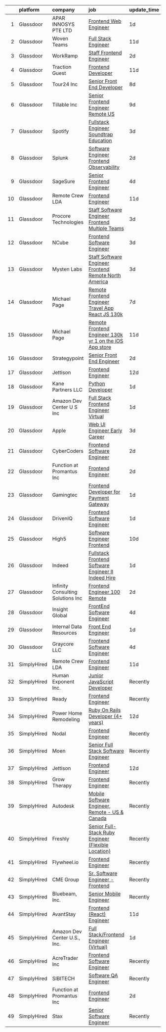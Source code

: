 

|    | platform    | company                            | job                                                                                                                                                                                                                                                                                                                                                                                                                                                                                                                                                                                                                                                                                                                                                                                                                                                                                                                                                                                                                                                                                                                                                                                                                                                                                                                                                                                                                                                                                  | update_time   | location          |
|---:|:------------|:-----------------------------------|:-------------------------------------------------------------------------------------------------------------------------------------------------------------------------------------------------------------------------------------------------------------------------------------------------------------------------------------------------------------------------------------------------------------------------------------------------------------------------------------------------------------------------------------------------------------------------------------------------------------------------------------------------------------------------------------------------------------------------------------------------------------------------------------------------------------------------------------------------------------------------------------------------------------------------------------------------------------------------------------------------------------------------------------------------------------------------------------------------------------------------------------------------------------------------------------------------------------------------------------------------------------------------------------------------------------------------------------------------------------------------------------------------------------------------------------------------------------------------------------|:--------------|:------------------|
|  1 | Glassdoor   | APAR INNOSYS PTE  LTD              | [Frontend Web Engineer](https://www.glassdoor.com/partner/jobListing.htm?pos=112&ao=1136043&s=58&guid=00000181e6e59350af36cd3be76fe67f&src=GD_JOB_AD&t=SR&vt=w&cs=1_96624c85&cb=1657436214426&jobListingId=1007994023016&jrtk=3-0-1g7jeb4rqk6eh801-1g7jeb4s7i4kg800-fd53eed4b69226cf-)                                                                                                                                                                                                                                                                                                                                                                                                                                                                                                                                                                                                                                                                                                                                                                                                                                                                                                                                                                                                                                                                                                                                                                                               | 1d            | Marina, CA        |
|  2 | Glassdoor   | Woven Teams                        | [Full Stack Engineer](https://www.glassdoor.com/partner/jobListing.htm?pos=122&ao=1136043&s=58&guid=00000181e6e59350af36cd3be76fe67f&src=GD_JOB_AD&t=SR&vt=w&cs=1_cb3e3ebb&cb=1657436214427&jobListingId=1007968537068&jrtk=3-0-1g7jeb4rqk6eh801-1g7jeb4s7i4kg800-a391486f0bba99ac-)                                                                                                                                                                                                                                                                                                                                                                                                                                                                                                                                                                                                                                                                                                                                                                                                                                                                                                                                                                                                                                                                                                                                                                                                 | 11d           | Remote            |
|  3 | Glassdoor   | WorkRamp                           | [Staff Frontend Engineer](https://www.glassdoor.com/partner/jobListing.htm?pos=117&ao=1136043&s=58&guid=00000181e6e59350af36cd3be76fe67f&src=GD_JOB_AD&t=SR&vt=w&cs=1_1cc999bb&cb=1657436214427&jobListingId=1007990801054&jrtk=3-0-1g7jeb4rqk6eh801-1g7jeb4s7i4kg800-f0e8e9e817f22711-)                                                                                                                                                                                                                                                                                                                                                                                                                                                                                                                                                                                                                                                                                                                                                                                                                                                                                                                                                                                                                                                                                                                                                                                             | 2d            | Remote            |
|  4 | Glassdoor   | Traction Guest                     | [Frontend Developer](https://www.glassdoor.com/partner/jobListing.htm?pos=129&ao=1136043&s=58&guid=00000181e6e59350af36cd3be76fe67f&src=GD_JOB_AD&t=SR&vt=w&cs=1_f2c5b819&cb=1657436214427&jobListingId=1007968874372&jrtk=3-0-1g7jeb4rqk6eh801-1g7jeb4s7i4kg800-13756378bb07c79a-)                                                                                                                                                                                                                                                                                                                                                                                                                                                                                                                                                                                                                                                                                                                                                                                                                                                                                                                                                                                                                                                                                                                                                                                                  | 11d           | Seattle, WA       |
|  5 | Glassdoor   | Tour24  Inc                        | [Senior Front End Developer](https://www.glassdoor.com/partner/jobListing.htm?pos=102&ao=1110586&s=58&guid=00000181e6e59350af36cd3be76fe67f&src=GD_JOB_AD&t=SR&vt=w&ea=1&cs=1_17a3f875&cb=1657436214424&jobListingId=1007977841203&cpc=39A4E8CE329AB187&jrtk=3-0-1g7jeb4rqk6eh801-1g7jeb4s7i4kg800-acaa90406957d422--6NYlbfkN0BBGG9LMNqL16EzDx9S3nKk4b6IwprgSJginr0DZD_oWwIUlrrUOnxWtbT6eosDth9_3Zj0EzeVUZ6geSsN-1KCZfUmn2n1UoDv8Zo5rWAksrikiA5myrH25vJIhksJ0k2I9jfl3WkwNlKj6GY10CI9YTuqqP4f75_7LybX1KPOa8PB82KEy0hoXiIu4YyEZJ6nN8nzvkfN51w3sBynRfAlgtsAKHATY-W4-fSLxjnvm5iUJbwG0ws2NCEqxhtBaSRPUy04iu8h2rrvG_C4_jXK4xhFI3zJshYNJ0Yle5FgS5VctiUFYDQG6W-oG5AxDRhecdgKjw_tsEQjgunqXpntYXmjJy9pBVlsI8sHQr5YrBYyJ5yHCNASbXRj-RgdkiD5FkwIBQtseGy5AP-os_zH3DFoPTqUeZFTOlYGi-W1gWRbVooAEDJqJ2-2ADbXiR1u_x7f-0ADK9hroEumVKW2LWrbqIOD8ME7FOjw9S-_pGhouMxy6Yu3i5fKQfEO6rM%3D)                                                                                                                                                                                                                                                                                                                                                                                                                                                                                                                                                                                                                  | 8d            | Remote            |
|  6 | Glassdoor   | Tillable  Inc                      | [Senior Frontend Engineer  Remote US ](https://www.glassdoor.com/partner/jobListing.htm?pos=123&ao=1136043&s=58&guid=00000181e6e59350af36cd3be76fe67f&src=GD_JOB_AD&t=SR&vt=w&cs=1_8f18bfc2&cb=1657436214427&jobListingId=1007972975566&jrtk=3-0-1g7jeb4rqk6eh801-1g7jeb4s7i4kg800-f4c89152bd13483e-)                                                                                                                                                                                                                                                                                                                                                                                                                                                                                                                                                                                                                                                                                                                                                                                                                                                                                                                                                                                                                                                                                                                                                                                | 9d            | Chicago, IL       |
|  7 | Glassdoor   | Spotify                            | [Fullstack Engineer  Soundtrap  Education](https://www.glassdoor.com/partner/jobListing.htm?pos=128&ao=1136043&s=58&guid=00000181e6e59350af36cd3be76fe67f&src=GD_JOB_AD&t=SR&vt=w&cs=1_677a3f41&cb=1657436214427&jobListingId=1007987113281&jrtk=3-0-1g7jeb4rqk6eh801-1g7jeb4s7i4kg800-e72b4023bc056189-)                                                                                                                                                                                                                                                                                                                                                                                                                                                                                                                                                                                                                                                                                                                                                                                                                                                                                                                                                                                                                                                                                                                                                                            | 3d            | New York, NY      |
|  8 | Glassdoor   | Splunk                             | [Software Engineer   Frontend  Observability ](https://www.glassdoor.com/partner/jobListing.htm?pos=116&ao=1136043&s=58&guid=00000181e6e59350af36cd3be76fe67f&src=GD_JOB_AD&t=SR&vt=w&cs=1_b138632b&cb=1657436214427&jobListingId=1007991439546&jrtk=3-0-1g7jeb4rqk6eh801-1g7jeb4s7i4kg800-88f4f8b556733550-)                                                                                                                                                                                                                                                                                                                                                                                                                                                                                                                                                                                                                                                                                                                                                                                                                                                                                                                                                                                                                                                                                                                                                                        | 2d            | San Francisco, CA |
|  9 | Glassdoor   | SageSure                           | [Senior Frontend Engineer](https://www.glassdoor.com/partner/jobListing.htm?pos=120&ao=1136043&s=58&guid=00000181e6e59350af36cd3be76fe67f&src=GD_JOB_AD&t=SR&vt=w&ea=1&cs=1_a2a418a1&cb=1657436214427&jobListingId=1007985052426&jrtk=3-0-1g7jeb4rqk6eh801-1g7jeb4s7i4kg800-34de51943a38e866-)                                                                                                                                                                                                                                                                                                                                                                                                                                                                                                                                                                                                                                                                                                                                                                                                                                                                                                                                                                                                                                                                                                                                                                                       | 4d            | Remote            |
| 10 | Glassdoor   | Remote Crew LDA                    | [Frontend Engineer](https://www.glassdoor.com/partner/jobListing.htm?pos=130&ao=1136043&s=58&guid=00000181e6e59350af36cd3be76fe67f&src=GD_JOB_AD&t=SR&vt=w&ea=1&cs=1_9d87656b&cb=1657436214428&jobListingId=1007968707332&jrtk=3-0-1g7jeb4rqk6eh801-1g7jeb4s7i4kg800-f8006948d7508aae-)                                                                                                                                                                                                                                                                                                                                                                                                                                                                                                                                                                                                                                                                                                                                                                                                                                                                                                                                                                                                                                                                                                                                                                                              | 11d           | Remote            |
| 11 | Glassdoor   | Procore Technologies               | [Staff Software Engineer  Frontend  Multiple Teams ](https://www.glassdoor.com/partner/jobListing.htm?pos=125&ao=1136043&s=58&guid=00000181e6e59350af36cd3be76fe67f&src=GD_JOB_AD&t=SR&vt=w&ea=1&cs=1_dd02414b&cb=1657436214427&jobListingId=1007988971335&jrtk=3-0-1g7jeb4rqk6eh801-1g7jeb4s7i4kg800-1334a015c199460a-)                                                                                                                                                                                                                                                                                                                                                                                                                                                                                                                                                                                                                                                                                                                                                                                                                                                                                                                                                                                                                                                                                                                                                             | 3d            | Myrtle Point, OR  |
| 12 | Glassdoor   | NCube                              | [Frontend Software Engineer](https://www.glassdoor.com/partner/jobListing.htm?pos=121&ao=1136043&s=58&guid=00000181e6e59350af36cd3be76fe67f&src=GD_JOB_AD&t=SR&vt=w&cs=1_ec5503be&cb=1657436214427&jobListingId=1007986953210&jrtk=3-0-1g7jeb4rqk6eh801-1g7jeb4s7i4kg800-6abb9799d8f85c07-)                                                                                                                                                                                                                                                                                                                                                                                                                                                                                                                                                                                                                                                                                                                                                                                                                                                                                                                                                                                                                                                                                                                                                                                          | 3d            | Remote            |
| 13 | Glassdoor   | Mysten Labs                        | [Staff Software Engineer  Frontend  Remote  North America ](https://www.glassdoor.com/partner/jobListing.htm?pos=124&ao=1136043&s=58&guid=00000181e6e59350af36cd3be76fe67f&src=GD_JOB_AD&t=SR&vt=w&ea=1&cs=1_e85b55ca&cb=1657436214427&jobListingId=1007987445922&jrtk=3-0-1g7jeb4rqk6eh801-1g7jeb4s7i4kg800-280434244c12628c-)                                                                                                                                                                                                                                                                                                                                                                                                                                                                                                                                                                                                                                                                                                                                                                                                                                                                                                                                                                                                                                                                                                                                                      | 3d            | Remote            |
| 14 | Glassdoor   | Michael Page                       | [Remote Frontend Engineer   Travel App   React JS    130k](https://www.glassdoor.com/partner/jobListing.htm?pos=107&ao=1110586&s=58&guid=00000181e6e59350af36cd3be76fe67f&src=GD_JOB_AD&t=SR&vt=w&cs=1_26592418&cb=1657436214425&jobListingId=1007978392618&cpc=F4EED0218A761C36&jrtk=3-0-1g7jeb4rqk6eh801-1g7jeb4s7i4kg800-259e370233ad0c53--6NYlbfkN0BR3ykMnr3Vw97HK5IC0i9Uo32NXohanwqRY-CI8z69bl4xOa6Yve6w6NlWd53uNOc4yNQxHyE30jHKcHI8T2EoxYr_1xzlVxYFKGPeZ7P2kwzFHH_R28KiLeWpIq5hzB_iUWWVkwtAv7xBrTIjmRzAN6bb0aNvBZYfVhEs9EE9mwANs-gpV-zI56cC9EaCCIgqSIDq4lM0yxrB4I-OqFmPpDYzpN9NpwC1VlqJJJ-jD5DYUsB5Q2P3NJv5qcvIHKOXl_MMSEey88ySFHbzmCf_jhOkWYcQSMumB1BKqNxudaeHfygg0Zqc9nj0flsBarXRNk7hXGvYexCJCJar1iwXuChD5aNoEQP3vAy3_qdwrgoJ3tpORvFzcgJKqyASGpXWp0PUhogfk_yC244_y8wTxUpnzhLG0xRUa7RLbJUR_sR_UC0DsFA3G9F3MBdEkqW8bVAEd6gzauaiLMiMBdZ_hZ4s4t95aA8Z7ITw1U4t8IW08BcOCiWamVb2mr9TbjHPi-d-MV1hUwOGtNXSNTpFN--Ix7zjNk1jYUEo8OXBGJHjVKa1C-ZOj9YtLsNSft4Gnf34kup6R7Mr6FHUlgpC3Tg8yJKNXRHC-6EiJnXDLk-W220trd0JXalrFqvMCfLpfqeVBUIWebldcYBL1CA_XagfYJckJeqiFc6TtI_NjcXf_-hmYdJDDDTAPzR103NsPZLa_x0y9Hfv8Z_VGQ5YAAuYXShQHYuQ6SFPC7cNxi_8jlVK---TKA8cTrNHti1g8GqyNhey7Js5fEG1zOJntHZh2zyrXLGiD94k9MemUJm4ZCUU2Rn2kaor9mYKerNbv6k6xPaWYLI57BQW9NeWIH6lMoqGySZrbBdQYAl5imlvdvcj4bviQTE16JSVl8VU3MI5EHuj7kYBDWAAf5P2GhnUg9K1PBvlG6fIeqRlJnkSqKlGKiuwlk-MoxSSjYOfKz7Up3oUHxRiyJIiyBdrXSZe-xh57fjJsldmmCCDCajEhzYo50ATAFfomrI2bi_SSmrAxdZb5YvaqLuRd2pNRKvEU0nw5aEKc7R7R9QqBQ%3D%3D)           | 7d            | Providence, RI    |
| 15 | Glassdoor   | Michael Page                       | [Remote Frontend Engineer    130k yr    1 on the iOS App store](https://www.glassdoor.com/partner/jobListing.htm?pos=106&ao=1110586&s=58&guid=00000181e6e59350af36cd3be76fe67f&src=GD_JOB_AD&t=SR&vt=w&ea=1&cs=1_04016f18&cb=1657436214425&jobListingId=1007969015312&cpc=155EB9D5185558AF&jrtk=3-0-1g7jeb4rqk6eh801-1g7jeb4s7i4kg800-7bd48b6494844bbc--6NYlbfkN0BR3ykMnr3Vw97HK5IC0i9Uo32NXohanwqRY-CI8z69bl4xOa6Yve6w4x8Rf9t5B-XQ58oC5X68Xeuabumhtw4rMCy7tCWMHI3jWYTPSFLaEgNp5ZVoVIWl3PlPQoER2MKL3F_LWKSSYoNQYmujHxJfU40hY5hNNpQYVEu2kLj2bnSM7q8_Gir7xnR1PPQ9YK8qpCi5-EMKMbJeZsGWwZ2XioXl0_aV3NNZnFx2nfHE6iCN6beTJJs96M0NVL9tVfTKg4czngGKw5IS5DrZ6AE2EErv4KbJi8fBBHQ5W1m1CkrIwk0F7Wotaz5faqBZE9dc3d05uY87lqIdnu_3_eKC7JRBJRZMyJTzW14aLrobEuSL4BvAqyMPEF4og9UiU8wj4e3lE4HJiqcFbJY2lRC9mAtouz400uIB-v0gurrSdIbr2oUST6lKDo-q_tKpr-525jgdqxM_i3A6XyeYV6HM2Eg5VoCSXRcYvTNwxQ-N4k_a_Tq6i63cmbAmgw8yzHaccn__K83yCer5_7suMRzF1lns9TZV_xmJfCTe_YH32VlEPnin0Tdnt5BWZY8aTv5-UvC-YSURPp0OZEL1c-bX66ZMkbV92bKBopc0hvrRjgElaI3rlCqi5Jj5OdbRt4Rxg-Im17zh72vGZMyAaYOZiuEyUkMhA9lHFGI_fbciDhbddTpEI_ql3oAP5qXH0RRpHosYYCxrepYLGnIqyqwsZZ97xMzDSftJdYA1tNAwd9RFyNSNbhwfbz6coawEzQFUwrdfc41H3zSAB_IIKBjAuxATK_VNNsCKe-2J620Ubm5SG1DVtkRAPHRcSyHPO9sKeyGRwYgXVDsC-bSLokTeOtRaIbVPBuvCVRoUdLho1qXKM5rgB1U2NFZ9WSuiKQJH4upV_zvIAyXUVFdQVcRulEmhz0xCi-8WP3jIBSIKrA7hx_4fp7kRmx0mfgkXoim84cej_oOfJKVsw1cT-Mo1YfhZrffaW-7iFfRxTF0YVumw_63RaAftRarzTjtqKAUF0stzQ22sXnCaeoRRfSgXgMH--rrqf0gy1emtsn7Ovg%3D%3D) | 11d           | Boston, MA        |
| 16 | Glassdoor   | Strategypoint                      | [Senior Front End Engineer](https://www.glassdoor.com/partner/jobListing.htm?pos=104&ao=1110586&s=58&guid=00000181e6e59350af36cd3be76fe67f&src=GD_JOB_AD&t=SR&vt=w&ea=1&cs=1_81d9d6c9&cb=1657436214425&jobListingId=1007990760511&cpc=F4EED0218A761C36&jrtk=3-0-1g7jeb4rqk6eh801-1g7jeb4s7i4kg800-2eb1f9986d32a8d3--6NYlbfkN0DdX1mfY0NdE8EPArwFPFtjMkIEdXeK7g4H_lDURVdYTV-b0_V6NfPTfDiH6uWv4SkxgXXY2aWhKYiSG0TVDcdQOFtMjvzLSGkVpvmqWdCwIZ1Di2ANVYkrpPtY9h3fSfbb2SLsvKU9pBqMRg0B2nZIaFcdYhGD4xhfZrtA7vpqGeAYUBV8DbFt46wNBurihXR0P7Rv66zOEH9rpHksLE6Sb3LlaYi8_dxo58ZejiLAh19XXalVcjDv46QomHOqxGNhM2Qm_GmAuNvuukEniPNhjInehkpj30MKw2lyfZBuCapIIIN0PWA8xxm2QdYKHPrWHxoAcH7UaKZ4cM2ZFrwD-5987Z-JEY6PiLa494k0UYgpvxV2gDL4ry0UzGUo-_J5zII2w34bR2abW09EgZjz3rhgeQ51IFFgJMY39ly7l_YRiC4Hj9bGroxQ58XGd8iSO9iIaBpmbo8ByvQuNg3O8SJXmLHNRKwZF6Bz5fPwvYZnMerEx4Xr8XtVdTNQskNacmI3rJbXgg%3D%3D)                                                                                                                                                                                                                                                                                                                                                                                                                                                                                                                                                                                                     | 2d            | Remote            |
| 17 | Glassdoor   | Jettison                           | [Frontend Engineer](https://www.glassdoor.com/partner/jobListing.htm?pos=113&ao=1136043&s=58&guid=00000181e6e59350af36cd3be76fe67f&src=GD_JOB_AD&t=SR&vt=w&ea=1&cs=1_e48fb68b&cb=1657436214426&jobListingId=1007966703582&jrtk=3-0-1g7jeb4rqk6eh801-1g7jeb4s7i4kg800-cbcb478f5603a9bd-)                                                                                                                                                                                                                                                                                                                                                                                                                                                                                                                                                                                                                                                                                                                                                                                                                                                                                                                                                                                                                                                                                                                                                                                              | 12d           | Remote            |
| 18 | Glassdoor   | Kane Partners LLC                  | [Python Developer](https://www.glassdoor.com/partner/jobListing.htm?pos=108&ao=1110586&s=58&guid=00000181e6e59350af36cd3be76fe67f&src=GD_JOB_AD&t=SR&vt=w&ea=1&cs=1_84fff54b&cb=1657436214426&jobListingId=1007993368234&cpc=F583A5AE0DDDFE3A&jrtk=3-0-1g7jeb4rqk6eh801-1g7jeb4s7i4kg800-eea252d82f3e8bda--6NYlbfkN0Cqv0TaXB1315BlNYUUsQBwFmZaS8YmtZW0EaZAmkSQkJ5I0UANbPCxF2LJX3W6gVGypch2yD8ra1KLLq19Y_8hECN32JvxrkqQFnHxLEA6EJnULaqvrXQoY20ELyc5zD9JnDqa5nGIq9uTaunV2FjWbSErORqFaN2IhA5D1lgJ47T0awCTqJ7QGHlqSSezluCD9dQXZ8ifGBet3bQGiQzd8DP3nfHTKVQzA5ZAoh7s1WEGeLImvaBZkKg20QHEZMPHBtkmbFV_p1Vb0nBHACAVZN0TfxJsUUJRkpNmbDaPvo4GwT-3VSZaZ6hFFDGP4p4ARhqO9zGvXMvayfZoCZe01YmAbkKK8fuB_guACX6BnJYLx2S1Uu7wHvICV0j-DLxHn7wOB7rYPFIjiVktmjPLEjidkIPfprr_cxc_N7ppYoJx9bd7Vrw2v0S2QeMXjnpYyGUr3o_8jkQZldwd0KOpG9yvi4LGeBdMQA3-Mutv8jjEoQUMMk9pKbuQoC5NUiyWBwLhHMpY7g%3D%3D)                                                                                                                                                                                                                                                                                                                                                                                                                                                                                                                                                                                                              | 1d            | Remote            |
| 19 | Glassdoor   | Amazon Dev Center U S   Inc        | [Full Stack Frontend Engineer  Virtual ](https://www.glassdoor.com/partner/jobListing.htm?pos=126&ao=1136043&s=58&guid=00000181e6e59350af36cd3be76fe67f&src=GD_JOB_AD&t=SR&vt=w&cs=1_23c78902&cb=1657436214427&jobListingId=1007992922758&jrtk=3-0-1g7jeb4rqk6eh801-1g7jeb4s7i4kg800-af5f9cc566508940-)                                                                                                                                                                                                                                                                                                                                                                                                                                                                                                                                                                                                                                                                                                                                                                                                                                                                                                                                                                                                                                                                                                                                                                              | 1d            | Remote            |
| 20 | Glassdoor   | Apple                              | [Web UI Engineer  Early Career ](https://www.glassdoor.com/partner/jobListing.htm?pos=103&ao=1110586&s=58&guid=00000181e6e59350af36cd3be76fe67f&src=GD_JOB_AD&t=SR&vt=w&cs=1_456f0b89&cb=1657436214424&jobListingId=1007988604922&cpc=F41FEAB56D215062&jrtk=3-0-1g7jeb4rqk6eh801-1g7jeb4s7i4kg800-ae04aeb5feb59ae3--6NYlbfkN0BvKrLyj5gPmtZO9T8euul8TCxuuKNOtzRJOomxnwSEodTz2Bc-sPZlADHp0xxmf8Ugz10IzNF6fWkt1yEUWdkCySpbdauG-eZtLaDfGRnX75GgNd-GgpVzZ0KPCcmfzmV617ix-Q5tyBgH_li_raOlJv3svq-2-FWwV6E9z7-AXqarz03THpD6TWE03W6OjbPeBr0iftUM1N77v-M5qZETqOXk7k8wVcl8or5YRjJon9j-Xg3AxME-rOPE351HzKzFM8TQFMbQOBeCzG4gIStJRNyr-KDqxCBfmdoA-I2rUzL49QCNVgAlaLy8nD1An-OAvsI3r_RdsfXx8wFvbWB2VLRdqXn2RcnjLUGoOcF6d002jCmzQCUxdgJwH_KYRdeNh-JWOGG-jgjouLwlScBspzK0SUZcR61HUla4lGhj_cMszN8vth8jgTGxfpMLIrQVEXx6CUGEAV5X1x1hZAO_hQpnbvc1kXhkmWCssCDJK1_4n9l4dHc-Tn8pIeDte_Xsw83Evkr9pjbtUA4SBC7MzBziE_YefL1V-l1ONKqvS-X0LhyfyQ7AhXl3oTdKptPV67vx5GVtXZ9GLMiXwllDU78cuoSwcRrrYFZJsXRO7kJvXc-FSSr5nLHdKxHjLNbXuP6Yw-YBwH3dj7FE0DfQR21O2g16AUe4LF47eQyLhaquaI3VW5W8emzcqJ7NIX33Akqczt-H6EqCnL4stAklEnVe28LCiifimTShaCHt_n7vLnu_BYHD7gVeVCCnHoUOTb5P216xfBQQyVEYkoW-wIvZMGci2EI5Pn6D3Qbh15nM19yqyXllNtAt117cINlxe0CLGmyyVJHgKgr7VWLIjOkarOuZn1KHqiyyYbINRcIG-bdq6PRPLpXJiJrwYE-J8LrDLsrdJ7kSF-mH02rlsnEy9eEfbalpT6NTAGSkXFQuQX7azq-UbwWd7OP13LOs9s4bbNhS2g%3D%3D)                                                                                                                                     | 3d            | Austin, TX        |
| 21 | Glassdoor   | CyberCoders                        | [Frontend Software Engineer](https://www.glassdoor.com/partner/jobListing.htm?pos=110&ao=1110586&s=58&guid=00000181e6e59350af36cd3be76fe67f&src=GD_JOB_AD&t=SR&vt=w&ea=1&cs=1_e8aeda37&cb=1657436214426&jobListingId=1007990474931&cpc=F4EED0218A761C36&jrtk=3-0-1g7jeb4rqk6eh801-1g7jeb4s7i4kg800-a346ea8fc870a6d2--6NYlbfkN0CpFJQzrgRR8WqXWK1qKKEqALWJw739KlKqr2H-MSI4eoBlI4EFrmor2FYZMP3muM3Zgwfz4V8jBfyPF1dbgJlF7hTE46dZdPuPTYIvf4EKImqUx4PQnuODzN1PrHiCrS6XIG_bUFDj7yZvzBrGWbY7VYzGW3-tyTWxplva-KIiHB7Dkx_5OiQV43LVRE8aLlCbTuPxdow73UncYVxyRRwnF0qCFfn95TT_4qaMz0NJpezp3eaEEiwbnxEUAMfPSems_m2RKMctB9xAeBe8XpksVtEUS7tjhUi2Vq1XMKmOiBqryhcL8xxef5i-2s1igiMWWqgrDBfgFb_3mffB8MRBYm43Vr-vfCvvRayIricM_aIF4OncxJy832sbssF0mHfgJ1FHWzYGwuIU-rkltJOkGxzLT55pLCdUteIibT8JFa50Iy3go92sFcky-p0JCaV786jJBgLjqaK1hxbL47Tri2BKCNPOkBwTVzqSQPEYy99-5ZVppmu8j2l8z0zHo7XEEUKQvqI7rLE1bPoX_nyW_-qPMFVTCc24IyctDtHvm0hqWeDojNJEEe3zmHtvpefrqD6pMcoPNV9RPRSuRoUlNgVxK_ARwK25PbJ0Q9Pww8MwQL5k50IJmMdaYOvy6GW4FOgKBeUgEwL-cf5ZYfD6n_Y-Jr9fgC5buAdauhWi2opoY03poNbfJFK4K_AQEgYTgpq0FvgAJ3qfxOGI8JuNTwXa2VefjGx3KDocfyq9C7c7tuiWPTP_AP2WQJ73UtCUDkWN2TCjowWEc4WFL7yvURtxWS3uIsT91C6C2dGlJOK8Fa9ixTpt98n-pT3XOvTR-YYoTQd0Nd-iKnJ2Tk2mQ9lIjYjQIuZOpsPRuvOZT7DnkQIck86ZOl2Cd3Puc7zMayf4Vl7iC8Xu2KNGuauPfbaId9Uj7ocMC_cdsfUjPkrG463gA5lfBFtRiUxhN_wopk1_HBzv5Bhhp6UsEgfOIJm5IJwLsQ9vCxiserJQwg%3D%3D)                                                                                                    | 2d            | Los Angeles, CA   |
| 22 | Glassdoor   | Function at Promantus Inc          | [Frontend Engineer](https://www.glassdoor.com/partner/jobListing.htm?pos=114&ao=1136043&s=58&guid=00000181e6e59350af36cd3be76fe67f&src=GD_JOB_AD&t=SR&vt=w&ea=1&cs=1_8193682c&cb=1657436214426&jobListingId=1007990199027&jrtk=3-0-1g7jeb4rqk6eh801-1g7jeb4s7i4kg800-1d501c1dea3f2946-)                                                                                                                                                                                                                                                                                                                                                                                                                                                                                                                                                                                                                                                                                                                                                                                                                                                                                                                                                                                                                                                                                                                                                                                              | 2d            | Remote            |
| 23 | Glassdoor   | Gamingtec                          | [Frontend Developer for Payment Gateway](https://www.glassdoor.com/partner/jobListing.htm?pos=118&ao=1136043&s=58&guid=00000181e6e59350af36cd3be76fe67f&src=GD_JOB_AD&t=SR&vt=w&cs=1_eb86e156&cb=1657436214427&jobListingId=1007993662189&jrtk=3-0-1g7jeb4rqk6eh801-1g7jeb4s7i4kg800-6dc2648525a55191-)                                                                                                                                                                                                                                                                                                                                                                                                                                                                                                                                                                                                                                                                                                                                                                                                                                                                                                                                                                                                                                                                                                                                                                              | 1d            | Remote            |
| 24 | Glassdoor   | DrivenIQ                           | [Frontend Software Engineer](https://www.glassdoor.com/partner/jobListing.htm?pos=119&ao=1136043&s=58&guid=00000181e6e59350af36cd3be76fe67f&src=GD_JOB_AD&t=SR&vt=w&cs=1_a3eda028&cb=1657436214427&jobListingId=1007993995102&jrtk=3-0-1g7jeb4rqk6eh801-1g7jeb4s7i4kg800-72e1dfd3283ad310-)                                                                                                                                                                                                                                                                                                                                                                                                                                                                                                                                                                                                                                                                                                                                                                                                                                                                                                                                                                                                                                                                                                                                                                                          | 1d            | Towson, MD        |
| 25 | Glassdoor   | High5                              | [Software Engineer   Frontend](https://www.glassdoor.com/partner/jobListing.htm?pos=105&ao=1110586&s=58&guid=00000181e6e59350af36cd3be76fe67f&src=GD_JOB_AD&t=SR&vt=w&ea=1&cs=1_4ec98271&cb=1657436214425&jobListingId=1007971186944&cpc=BAEB662971763A76&jrtk=3-0-1g7jeb4rqk6eh801-1g7jeb4s7i4kg800-d023ae78966e6dd0--6NYlbfkN0AV8vU3o9nlw7wqa180ZkP3oAg17VLIhkP1SPyaIh_MQVSfWHQ_D-a5hu40yW4gQxXHsHSsa84j-TFBcTH2yFc9HZBxOalGEHO_vWj49nXMpFU_bGP0KdMLvKhA3s99ldCZpyl5kgXrzBPH93Ui85RaVDmo-_r1jWD1XiU7Cd__U-dk8WsQUVYvpd7GPHR8pkJDfiiLhesdOcOb77XkqKIsOuUu7vwaEUinjjZ4PACnEnCm1Uxa74UlXn61rZLvSIAdnpfTKyP6yHtyDncU8Spgh2iLN_06PGJDyn32tSixOUf_SHPDPwuYTTiSfU7-ckzjIB9C_y35VG6UYA8o3I_0ePgvGwURVCOwu5f7fXecWFQosRfyV-hOJCRZXdIlJXmHhmV8wOZVyDdkUEfIw43u45iQqpzsyjA0Cj20Z8E24Hg4f1-TXsPaTbFzdNEvrFJyD6HEDmetO_h25KSURjmuodUi91W1cinFIX2zlM1oqI9YgNzfwuLkeG7Tg6K-LDv-NsIvVdYdpXTwQseTwnWF)                                                                                                                                                                                                                                                                                                                                                                                                                                                                                                                                                                                              | 10d           | Remote            |
| 26 | Glassdoor   | Indeed                             | [Fullstack Frontend Software Engineer II  Indeed Hire](https://www.glassdoor.com/partner/jobListing.htm?pos=101&ao=1110586&s=58&guid=00000181e6e59350af36cd3be76fe67f&src=GD_JOB_AD&t=SR&vt=w&cs=1_3f7a6650&cb=1657436214424&jobListingId=1007993019916&cpc=C4A69CCDBB3B9599&jrtk=3-0-1g7jeb4rqk6eh801-1g7jeb4s7i4kg800-e7f55ccb3661d555--6NYlbfkN0CiRNM7CVr8YueLFKlzwbFWI0o7IjV438l4sVrvKZ0flpURU_mqoI8E88RAJZx1_nTkC6nBq-jxpfydpxTK36PQL0afDl2Pj7DQJRMjCd9dbzj8TOJY66vSvIVbH2rTILhmLbwTeOEveM2Xz4IBVbOad8f1vpUo9_Ee39LT3BWMuSvpHTCKqvUDU0gDlZHjgIyFuFsEwKxuOW0Xyd2g9UrVIb7cTaBw_P0CxJB6JgbDNqjSHu47ZXtWhuE34WfnlL3-wOqqtPLj7i_p9ECNf1XvUNaga2Q8wnyx3IMl5JTrYPTyUYm33YOq6_qpZR60fhC52LPyS6ggYCQiE3RKePKRfH_qlzWolM01I0cJyJrCWOcMMYhBLn9tgSCd8NsD_ZnWOqLzs69_BMJ-C7uwvNX7NOD5bq7J4lbTfxnvD613V63Ldr4VzmwOleFzmwA1zJbeskf2mHeNl_4rVrSpT8uZuPZZbZlhkhddeHbcZPIwGSUQOJ0epJ5l_y0WeZNaQhP2SK2z09JJ3w%3D%3D)                                                                                                                                                                                                                                                                                                                                                                                                                                                                                                                                                                               | 1d            | Georgia           |
| 27 | Glassdoor   | Infinity Consulting Solutions  Inc | [Frontend Engineer 100  Remote](https://www.glassdoor.com/partner/jobListing.htm?pos=115&ao=1136043&s=58&guid=00000181e6e59350af36cd3be76fe67f&src=GD_JOB_AD&t=SR&vt=w&cs=1_2c128401&cb=1657436214426&jobListingId=1007990330868&jrtk=3-0-1g7jeb4rqk6eh801-1g7jeb4s7i4kg800-70dd058b975c3f49-)                                                                                                                                                                                                                                                                                                                                                                                                                                                                                                                                                                                                                                                                                                                                                                                                                                                                                                                                                                                                                                                                                                                                                                                       | 2d            | San Francisco, CA |
| 28 | Glassdoor   | Insight Global                     | [FrontEnd Software Engineer](https://www.glassdoor.com/partner/jobListing.htm?pos=111&ao=1110586&s=58&guid=00000181e6e59350af36cd3be76fe67f&src=GD_JOB_AD&t=SR&vt=w&cs=1_ffbac4f9&cb=1657436214426&jobListingId=1007985254947&cpc=9908D8D4413DBB8A&jrtk=3-0-1g7jeb4rqk6eh801-1g7jeb4s7i4kg800-11a458cd03b3463a--6NYlbfkN0BKkHZu3wF05EeDimN_p6sYpKCMArvwa95YdH7UpkaBCqc7l59ErwqcKzWlWHVvuuORIYUmVyZth8FlXm2YwQ_EbVFYqkf4wMQCyQ6AR4lj3orHoCjtS7fg1yqWeVWNpADAiGGRJk4TeAfHNdHt1DMnXZyWB2M6CSBhgUs7H5HO5jEVggy-PaT95usKGp5k5dBwDhZcFtrJ32P9bJYSNAPU9HuC578NvEQ0Rw4FxxndaAqCJinZe91VgrQyPz9c_fFgcyDmw3xYMDNeeC6RaZfF3pOUPDz_F34O75o3h03qVfxhWynwzNsdzGmh2fJpJrZWR9YVBMQ-YVBBSerckriF_5Wbq_QJtslusRbT7jdI4pZdANoyPCXE6xpSpIWUNXrpVqGtK4w6n0R97L7VZbpzS7JRSyYUqnLg1dOXWrGYOoEp3OYLlG0pC8iCf9H2GbF773Bq6tpUiGKhTCBHq7mP9636997zOeY8Df5HGxAOFQ%3D%3D)                                                                                                                                                                                                                                                                                                                                                                                                                                                                                                                                                                                                                                         | 4d            | New York, NY      |
| 29 | Glassdoor   | Internal Data Resources            | [Front End Engineer](https://www.glassdoor.com/partner/jobListing.htm?pos=109&ao=1110586&s=58&guid=00000181e6e59350af36cd3be76fe67f&src=GD_JOB_AD&t=SR&vt=w&ea=1&cs=1_7cec5969&cb=1657436214426&jobListingId=1007993346817&cpc=F4EED0218A761C36&jrtk=3-0-1g7jeb4rqk6eh801-1g7jeb4s7i4kg800-d52257e3cdb95aa9--6NYlbfkN0D-IIHpRgNhhiguU_t6VlqfhfFf3-SclHiEW6RanCpGL0AEnsnTmiX299MBfDVxpfpCXcy2WwydWG39HXP1Y2X5pNVR6Gk8S0WF6ZsvXY12PXFoCusKxlIHPn6ETfou4l8TP_260pXNz4kF0oIht7wjNdjEJkKLouamrZbNlVlFtY3iSNr2xjce-XfiTJvxCr_rg0xua1ThheQXZ1d41s6a-p29zNtLxozvqqrlV4MqkAHVt9u_W0mQ5mQj9QNzd2wxmzT8VV8Ct4MGmPfXzbQBwi1PtzodtkY1S5SfmTlCjJXQdO_Pesro2pkVtq1sjwqkl8IjNF_TctHPBlvkwWmNGxpHZiV08pjIg0Lp8D33VYlAnJKz790fJCyZYKZelHQoy63Gj28rgJLnEIScax5PNIbiFZ2GupZl45hsGO36AtumQj_SQ4Xzvwge_VctkpGLvLm0UwY2Vrr__o9BAh85UUt06zIDg5xU-tZZv6NjgzboSXvJGCOPODnPSlk-SHihPtnjAIfO7Q%3D%3D)                                                                                                                                                                                                                                                                                                                                                                                                                                                                                                                                                                                                            | 1d            | Remote            |
| 30 | Glassdoor   | Graycore  LLC                      | [Frontend Software Engineer](https://www.glassdoor.com/partner/jobListing.htm?pos=127&ao=1136043&s=58&guid=00000181e6e59350af36cd3be76fe67f&src=GD_JOB_AD&t=SR&vt=w&ea=1&cs=1_7e959b10&cb=1657436214427&jobListingId=1007985249309&jrtk=3-0-1g7jeb4rqk6eh801-1g7jeb4s7i4kg800-520539a6c2a71574-)                                                                                                                                                                                                                                                                                                                                                                                                                                                                                                                                                                                                                                                                                                                                                                                                                                                                                                                                                                                                                                                                                                                                                                                     | 4d            | Remote            |
| 31 | SimplyHired | Remote Crew LDA                    | [Frontend Engineer](https://www.simplyhired.com/job/-Fkrwb6fWqFurJJjgwx-np_o7iakz_1cKaj7YHiyptGWxWdERE3hJw?q=frontend+engineer)                                                                                                                                                                                                                                                                                                                                                                                                                                                                                                                                                                                                                                                                                                                                                                                                                                                                                                                                                                                                                                                                                                                                                                                                                                                                                                                                                      | 11d           | Remote            |
| 32 | SimplyHired | Human Exponent Inc.                | [Junior JavaScript Developer](https://www.simplyhired.com/job/PTV9S7A6lUX9p5R04glspUPwTi-M535ONlmFlTxSijfsIywKBY_anw?q=frontend+engineer)                                                                                                                                                                                                                                                                                                                                                                                                                                                                                                                                                                                                                                                                                                                                                                                                                                                                                                                                                                                                                                                                                                                                                                                                                                                                                                                                            | Recently      | Remote            |
| 33 | SimplyHired | Ready                              | [Frontend Engineer](https://www.simplyhired.com/job/NfBh9lIXHlK5WnBnJRBiQm0lcc0VntcXWDxclZFLZkHgoLP9ATK3oQ?q=frontend+engineer)                                                                                                                                                                                                                                                                                                                                                                                                                                                                                                                                                                                                                                                                                                                                                                                                                                                                                                                                                                                                                                                                                                                                                                                                                                                                                                                                                      | Recently      | California        |
| 34 | SimplyHired | Power Home Remodeling              | [Ruby On Rails Developer (4+ years)](https://www.simplyhired.com/job/ZtVXN67-BUlgf5WujR_ulfCPN3b-9adAnO-XpT8UYlH7wnHS-QTwTw?q=frontend+engineer)                                                                                                                                                                                                                                                                                                                                                                                                                                                                                                                                                                                                                                                                                                                                                                                                                                                                                                                                                                                                                                                                                                                                                                                                                                                                                                                                     | 12d           | Newark, DE        |
| 35 | SimplyHired | Nodal                              | [Frontend Engineer](https://www.simplyhired.com/job/75ry-Eu0nSZpKMRgg41Z0_gvK2rV-hQ2xCKkRD2dfeeva-gc--Hn4w?q=frontend+engineer)                                                                                                                                                                                                                                                                                                                                                                                                                                                                                                                                                                                                                                                                                                                                                                                                                                                                                                                                                                                                                                                                                                                                                                                                                                                                                                                                                      | Recently      | Remote            |
| 36 | SimplyHired | Moen                               | [Senior Full Stack Software Engineer](https://www.simplyhired.com/job/1IoT-7QZFJOG0NfV-lKlBdIrrRgTNTvHWnIwFltE0eLn7-mnNqHnZw?q=frontend+engineer)                                                                                                                                                                                                                                                                                                                                                                                                                                                                                                                                                                                                                                                                                                                                                                                                                                                                                                                                                                                                                                                                                                                                                                                                                                                                                                                                    | Recently      | North Olmsted, OH |
| 37 | SimplyHired | Jettison                           | [Frontend Engineer](https://www.simplyhired.com/job/mwm_EQ-6OVp2DPdxzhbhsSacs7JXz5PH0C3ITE-WwjtHPrvuuo_kkA?q=frontend+engineer)                                                                                                                                                                                                                                                                                                                                                                                                                                                                                                                                                                                                                                                                                                                                                                                                                                                                                                                                                                                                                                                                                                                                                                                                                                                                                                                                                      | 12d           | Remote            |
| 38 | SimplyHired | Grow Therapy                       | [Frontend Engineer](https://www.simplyhired.com/job/mprtLP47bTkt8dKEWmTiHBJ-0dMRGZJklYM7S2AbowhWHcyuGFDaiA?q=frontend+engineer)                                                                                                                                                                                                                                                                                                                                                                                                                                                                                                                                                                                                                                                                                                                                                                                                                                                                                                                                                                                                                                                                                                                                                                                                                                                                                                                                                      | Recently      | Remote            |
| 39 | SimplyHired | Autodesk                           | [Mobile Software Engineer, Remote - US & Canada](https://www.simplyhired.com/job/JbIW03uIQn-0TLMcSMhpgT6i1jT2pdUA6PX3wk1ORfOD_hd3xD43_Q?q=frontend+engineer)                                                                                                                                                                                                                                                                                                                                                                                                                                                                                                                                                                                                                                                                                                                                                                                                                                                                                                                                                                                                                                                                                                                                                                                                                                                                                                                         | Recently      | Portland, OR      |
| 40 | SimplyHired | Freshly                            | [Senior Full-Stack Ruby Engineer (Flexible Location)](https://www.simplyhired.com/job/5Rm6gI6BUhXQw4_hZbvQ3_CztwgY7zE6vM59iSYWuItG579yfV3bgA?q=frontend+engineer)                                                                                                                                                                                                                                                                                                                                                                                                                                                                                                                                                                                                                                                                                                                                                                                                                                                                                                                                                                                                                                                                                                                                                                                                                                                                                                                    | Recently      | Remote            |
| 41 | SimplyHired | Flywheel.io                        | [Frontend Engineer](https://www.simplyhired.com/job/b9GVtaFsIEkLWPFRPISnIJteL2BLue1401RXiOrkzeP-zWE5iFVTyA?q=frontend+engineer)                                                                                                                                                                                                                                                                                                                                                                                                                                                                                                                                                                                                                                                                                                                                                                                                                                                                                                                                                                                                                                                                                                                                                                                                                                                                                                                                                      | Recently      | Remote            |
| 42 | SimplyHired | CME Group                          | [Sr. Software Engineer - Frontend](https://www.simplyhired.com/job/ujyHv7u3zs-97pmVpujw0lQ7UHbgL3QyTrAyKc0Uiiqr3Y9TP7IEKw?q=frontend+engineer)                                                                                                                                                                                                                                                                                                                                                                                                                                                                                                                                                                                                                                                                                                                                                                                                                                                                                                                                                                                                                                                                                                                                                                                                                                                                                                                                       | Recently      | Chicago, IL       |
| 43 | SimplyHired | Bluebeam, Inc.                     | [Senior Mobile Engineer](https://www.simplyhired.com/job/xJChIcymtiVXNZSc3ZQoZRxicUdBbX9jXXPtViLjv85lewCbbeqinQ?q=frontend+engineer)                                                                                                                                                                                                                                                                                                                                                                                                                                                                                                                                                                                                                                                                                                                                                                                                                                                                                                                                                                                                                                                                                                                                                                                                                                                                                                                                                 | Recently      | Dallas, TX        |
| 44 | SimplyHired | AvantStay                          | [Frontend (React) Engineer](https://www.simplyhired.com/job/8M188mnz57Hr6wvVMI2cZZ4P1FZfjalTtCBMPCG76P96GHxhPD1JUA?q=frontend+engineer)                                                                                                                                                                                                                                                                                                                                                                                                                                                                                                                                                                                                                                                                                                                                                                                                                                                                                                                                                                                                                                                                                                                                                                                                                                                                                                                                              | 11d           | Los Angeles, CA   |
| 45 | SimplyHired | Amazon Dev Center U.S., Inc.       | [Full Stack/Frontend Engineer (Virtual)](https://www.simplyhired.com/job/g97uta5zjZWdC-fci_Cac-Q2BpuveSFEfXMceggzd190OhDn4qYNFg?q=frontend+engineer)                                                                                                                                                                                                                                                                                                                                                                                                                                                                                                                                                                                                                                                                                                                                                                                                                                                                                                                                                                                                                                                                                                                                                                                                                                                                                                                                 | 1d            | Remote            |
| 46 | SimplyHired | AcreTrader Inc                     | [Frontend Software Engineer](https://www.simplyhired.com/job/Nnz8fWC2G3OZ1Ij_uWx36KPMHPchmZmFJGU1EkZaqdrIualMf9LDUw?q=frontend+engineer)                                                                                                                                                                                                                                                                                                                                                                                                                                                                                                                                                                                                                                                                                                                                                                                                                                                                                                                                                                                                                                                                                                                                                                                                                                                                                                                                             | Recently      | Fayetteville, AR  |
| 47 | SimplyHired | SIBITECH                           | [Software QA Engineer](https://www.simplyhired.com/job/0yGJz9Mh47juargaEj2eWpwPRFo5Xls4O3_FsknvRLNWivFQ-s3mig?q=frontend+engineer)                                                                                                                                                                                                                                                                                                                                                                                                                                                                                                                                                                                                                                                                                                                                                                                                                                                                                                                                                                                                                                                                                                                                                                                                                                                                                                                                                   | Recently      | Remote            |
| 48 | SimplyHired | Function at Promantus Inc          | [Frontend Engineer](https://www.simplyhired.com/job/gBlFJEwdtlC-zUPNejZ_UxhkhT79cdHlCgwl7buJlNpJrPjAfkqUEw?q=frontend+engineer)                                                                                                                                                                                                                                                                                                                                                                                                                                                                                                                                                                                                                                                                                                                                                                                                                                                                                                                                                                                                                                                                                                                                                                                                                                                                                                                                                      | 2d            | Remote            |
| 49 | SimplyHired | Stax                               | [Senior Software Engineer](https://www.simplyhired.com/job/M5qAWxQ8lHR-aBhauulJmtHRVewJiA6pvW5NgSfQWaLLR3g25mwlYg?q=frontend+engineer)                                                                                                                                                                                                                                                                                                                                                                                                                                                                                                                                                                                                                                                                                                                                                                                                                                                                                                                                                                                                                                                                                                                                                                                                                                                                                                                                               | Recently      | Remote            |